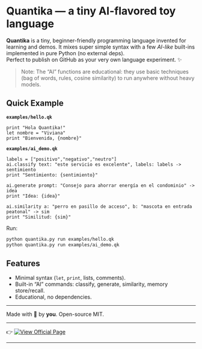 # Quantika — a tiny AI-flavored toy language

**Quantika** is a tiny, beginner-friendly programming language invented for learning and demos.
It mixes super simple syntax with a few *AI-like* built-ins implemented in pure Python (no external deps).  
Perfect to publish on GitHub as your very own language experiment. ✨

> Note: The “AI” functions are educational: they use basic techniques (bag of words, rules, cosine similarity) to run anywhere without heavy models.

## Quick Example

**`examples/hello.qk`**
```qk
print "Hola Quantika!"
let nombre = "Viviana"
print "Bienvenida, {nombre}"
```

**`examples/ai_demo.qk`**
```qk
labels = ["positivo","negativo","neutro"]
ai.classify text: "este servicio es excelente", labels: labels -> sentimiento
print "Sentimiento: {sentimiento}"

ai.generate prompt: "Consejo para ahorrar energía en el condominio" -> idea
print "Idea: {idea}"

ai.similarity a: "perro en pasillo de acceso", b: "mascota en entrada peatonal" -> sim
print "Similitud: {sim}"
```

Run:
```bash
python quantika.py run examples/hello.qk
python quantika.py run examples/ai_demo.qk
```

## Features

- Minimal syntax (`let`, `print`, lists, comments).
- Built-in “AI” commands: classify, generate, similarity, memory store/recall.
- Educational, no dependencies.

---

Made with 💙 by **you**. Open-source MIT.

---

👉 [![View Official Page](https://img.shields.io/badge/🌐_View%20Official%20Page-Quantika-9A4DFF?style=for-the-badge)](https://robi2025.github.io/Quantika/)

---
